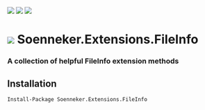 [![](https://img.shields.io/nuget/v/Soenneker.Extensions.FileInfo.svg?style=for-the-badge)](https://www.nuget.org/packages/Soenneker.Extensions.FileInfo/)
[![](https://img.shields.io/github/actions/workflow/status/soenneker/soenneker.extensions.fileinfo/publish-package.yml?style=for-the-badge)](https://github.com/soenneker/soenneker.extensions.fileinfo/actions/workflows/publish-package.yml)
[![](https://img.shields.io/nuget/dt/Soenneker.Extensions.FileInfo.svg?style=for-the-badge)](https://www.nuget.org/packages/Soenneker.Extensions.FileInfo/)

# ![]({Package:Icon75x75}) Soenneker.Extensions.FileInfo
### A collection of helpful FileInfo extension methods

## Installation

```
Install-Package Soenneker.Extensions.FileInfo
```
